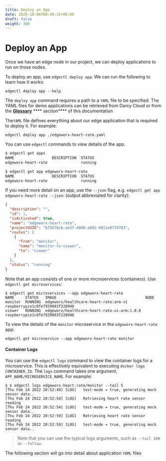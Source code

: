 ```yaml
---
title: Deploy an App
date: 2020-10-06T08:49:31+00:00
draft: false
weight: 300
---
```

# Deploy an App

Once we have an edge node in our project, we can deploy applications to run on those nodes.

To deploy an app, use `edgectl deploy app`. We can run the following to learn how it works:

```
edgectl deploy app --help
```

The `deploy app` command requires a path to a `YAML` file to be specified. The YAML files for demo applications can be retrieved from Darcy Cloud or from the [**Glossary**](../glossary/) **** section**** of this documentation

The`YAML` file defines everything about our edge application that is required to deploy it. For example:

```
edgectl deploy app ./edgeworx-heart-rate.yaml
```

You can use `edgectl` commands to view details of the app.

```bash
$ edgectl get apps
NAME                 DESCRIPTION  STATUS
edgeworx-heart-rate               running

$ edgectl get app edgeworx-heart-rate
NAME                 DESCRIPTION  STATUS
edgeworx-heart-rate               running
```

If you need more detail on an app, use the `--json` flag, e.g. `edgectl get app edgeworx-heart-rate --json`: (output abbreviated for clarity):

```json
{
  "description": "",
  "id": 1,
  "isActivated": true,
  "name": "edgeworx-heart-rate",
  "projectUUID": "b75676cb-ae3f-4808-a992-0811e077d783",
  "routes": [
    {
      "from": "monitor",
      "name": "monitor-to-viewer",
      "to": "viewer"
    }
  ],
  "status": "running"
}

```

Note that an app consists of one or more microservices (containers). Use `edgectl get microservices`:

```
$ edgectl get microservices --app edgeworx-heart-rate
NAME     STATUS   IMAGE                                        NODE
monitor  RUNNING  edgeworx/healthcare-heart-rate:arm-v1        raspberrypie1c0fe7939883f228946
viewer   RUNNING  edgeworx/healthcare-heart-rate-ui-arm:1.0.0  raspberrypie1c0fe7939883f228946
```

To view the details of the `monitor` microservice in the `edgeworx-heart-rate` app:

```
edgectl get microservice --app edgeworx-heart-rate monitor
```

#### Container Logs

You can use the `edgectl logs` command to view the container logs for a microservice. This is effectively equivalent to executing `docker logs CONTAINER_ID`. The `logs` command takes one argument, `APP_NAME/MICROSERVICE_NAME`. For example:

```
$ $ edgectl logs edgeworx-heart-rate/monitor --tail 5
[Thu Feb 24 2022 20:52:49] [LOG]   test-mode = true, generating mock sensor data..
[Thu Feb 24 2022 20:52:54] [LOG]   Retrieving heart rate sensor reading
[Thu Feb 24 2022 20:52:54] [LOG]   test-mode = true, generating mock sensor data..
[Thu Feb 24 2022 20:52:59] [LOG]   Retrieving heart rate sensor reading
[Thu Feb 24 2022 20:52:59] [LOG]   test-mode = true, generating mock sensor data..
```

> Note that you can use the typical logs arguments, such as `--tail 100` or `--follow`.

The following section will go into detail about application `YAML` files
